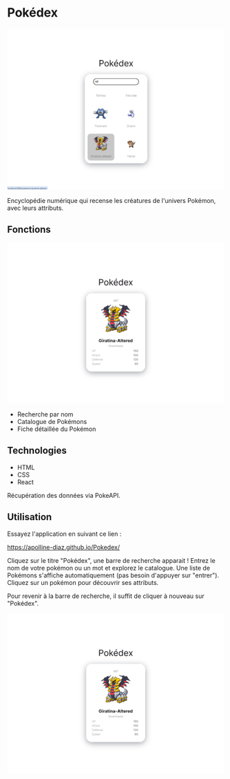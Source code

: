 # Pokédex

![alt text](public/assets/pokedex-2.png)

Encyclopédie numérique qui recense les créatures de l'univers Pokémon, avec leurs attributs.

## Fonctions

![alt text](public/assets/pokedex-3.png)

- Recherche par nom
- Catalogue de Pokémons
- Fiche détaillée du Pokémon

## Technologies

- HTML
- CSS
- React

Récupération des données via PokeAPI.

## Utilisation

Essayez l'application en suivant ce lien :

https://apolline-diaz.github.io/Pokedex/

Cliquez sur le titre "Pokédex", une barre de recherche apparait !
Entrez le nom de votre pokémon ou un mot et explorez le catalogue.
Une liste de Pokémons s'affiche automatiquement (pas besoin d'appuyer sur "entrer").
Cliquez sur un pokémon pour découvrir ses attributs.

Pour revenir à la barre de recherche, il suffit de cliquer à nouveau sur "Pokédex".

![alt text](public/assets/pokedex-3.png)
